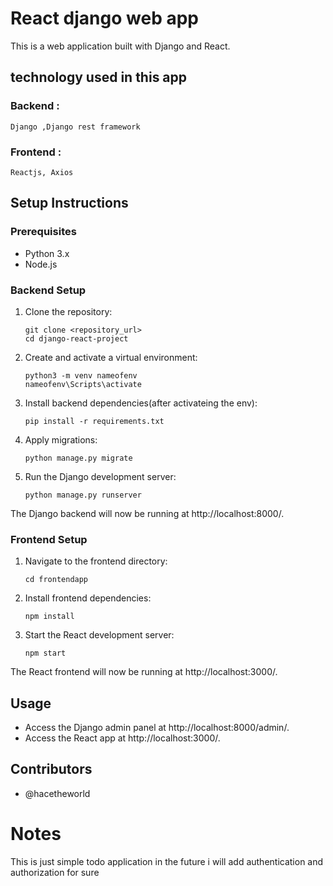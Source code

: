 # React django web app
This is a web application built with Django and React.

## technology used in this app 
### Backend : 
    Django ,Django rest framework
### Frontend :
    Reactjs, Axios

## Setup Instructions

### Prerequisites

- Python 3.x
- Node.js

### Backend Setup
1. Clone the repository:
    ```
    git clone <repository_url>
    cd django-react-project

    ```
2. Create and activate a virtual environment:
    ```
    python3 -m venv nameofenv
    nameofenv\Scripts\activate
    ```
    
3. Install backend dependencies(after activateing the env):
    ```
    pip install -r requirements.txt

    ```

4. Apply migrations:
    ```
    python manage.py migrate
    ```

5. Run the Django development server:
    ```
    python manage.py runserver
    ```

The Django backend will now be running at http://localhost:8000/.

### Frontend Setup

1. Navigate to the frontend directory:
    ```
    cd frontendapp

    ```

2. Install frontend dependencies:
    ```
    npm install
    ```

3. Start the React development server:
    ```
    npm start
    ```

The React frontend will now be running at http://localhost:3000/.

## Usage

- Access the Django admin panel at http://localhost:8000/admin/.
- Access the React app at http://localhost:3000/.

## Contributors

- @hacetheworld 


# Notes 

This is just simple todo application in the future i will add authentication and authorization for sure 





